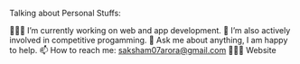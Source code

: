 Talking about Personal Stuffs:

👨🏻‍💻 I’m currently working on web and app development.
🚀 I’m also actively involved in competitive progamming.
💬 Ask me about anything, I am happy to help.
📫 How to reach me: saksham07arora@gmail.com
👨🏻‍💻 Website

